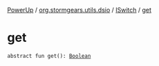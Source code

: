 [PowerUp](../../index.md) / [org.stormgears.utils.dsio](../index.md) / [ISwitch](index.md) / [get](./get.md)

# get

`abstract fun get(): `[`Boolean`](https://kotlinlang.org/api/latest/jvm/stdlib/kotlin/-boolean/index.html)